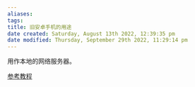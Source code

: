 ```yaml
---
aliases: 
tags: 
title: 旧安卓手机的用途
date created: Saturday, August 13th 2022, 12:39:35 pm
date modified: Thursday, September 29th 2022, 11:29:14 pm
---
```


用作本地的网络服务器。

[参考教程](https://lbrito1.github.io/blog/2020/02/repurposing-android.html)

